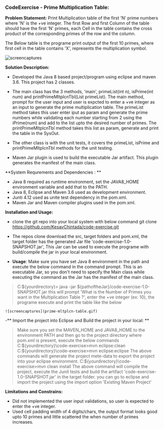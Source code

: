 ### CodeExercise - Prime Multiplication Table:

**Problem Statement:**
Print Multiplication table of the first 'N' prime numbers where 'N' is the +ve integer. The first Row and first Column of the table should have the first 'N' primes, each Cell in the table contains the cross product of the corresponding primes of the row and the column. 

The Below table is the programe print output of the first 10 primes, where first cell in the table contains 'X', represents the multiplication symbol.

   ![screencaptures](prime-mltplcn-table.gif)

 **Solution Description:**
 - Developed the Java 8 based project/program using eclipse and maven 3.6. This project has 2 classes. 
 - The main class has the 3 methods, 'main', primeList(int n), isPrime(int num) and printPrimeMltplcnTbl(List<Integer> primeList).
 The main method, prompt for the user input and user is expcted to enter a +ve integer as an input to generate the prime multiplication table.
 The primeList method takes this user enter iput as param and generate the prime numbers while validating each number starting from 2 using the iPrime(num) and add to the list upto the desired number of primes.
 The printPrimeMltplcnTbl method takes this list as param, generate and print the table in the SysOut.

 - The other class is with the unit tests, it covers the primeList, isPrime and printPrimeMltplcnTbl methods for the unit testing.

- Maven Jar plugin is used to build the executable Jar artifact. This plugin generates the manifest of the main class.
 
 **System Requrements and Dependencies : **
- Java 8 required as runtime environment, set the JAVA8_HOME environment variable and add that to the PATH.
- Java 8, Eclipse and Maven 3.6 used as development environment. 
- Junti 4.12 used as unite test dependency in the pom.xml.
- Maven Jar and Maven compiler plugins used in the pom.xml.

**Installation and Usage:**
- clone the git repo into your local system with below command 
 git clone https://github.com/KesavChintada/code-exercise.git 
- The repos clone download the src, target folders and pom.xml, the target folder has the generated Jar file 'code-exercise-1.0-SNAPSHOT.jar', This Jar can be used to execute the programe with build/compile the jar in your local environment.

 - **Usage**: Make sure you have set Java 8 environment in the path and execute the below command in the command prompt. This is an executable Jar, so you don't need to specify the Main class while executing the command as the Jar has the manifest of the main class.
 > C:\${yourdirectory}> java -jar ${pathoftheJar}/code-exercise-1.0-SNAPSHOT.jar
  this will prompt 'What is the Number of Primes you want in the Multiplication Table ?',  enter the +ve integer (ex: 10), the programe execute and print the table like the below 
    
	![screencaptures](prime-mltplcn-table.gif)

-** Import the project into Eclipse and Build the project in your local: **
>Make sure you set the MAVEN_HOME and JAVA8_HOME to the environment PATH and then go to the project directory where pom.xml is present, execute the below commands 
C:\${yourdirectory}\code-exercise>mvn eclipse:clean
C:\${yourdirectory}\code-exercise>mvn eclipse:eclipse
The above commands will generate the project mete-data to export the project into your eclipse environment.
C:\${yourdirectory}\code-exercise>mvn clean install 
The above command will compile the project, execute the Junit tests and build the artifact 'code-exercise-1.0-SNAPSHOT.jar' in the target folder.
you can go to eclipse and import the project using the import option 'Existing Maven Project'

**Limitations and Constrains:**
- Did not implemented the user input validations, so user is expected to enter the +ve integer.
- Used cell padding width of 4 digits/chars, the output format looks good upto 10 primes and little scattered the when number of primes increases.

